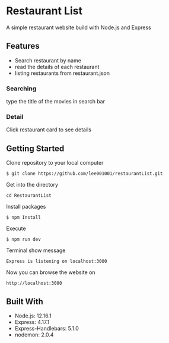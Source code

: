 # Restaurant List
A simple restaurant website build with Node.js and Express  

## Features
- Search restaurant by name
- read the details of each restaurant
- listing restaurants from restaurant.json

### Searching
type the title of the movies in search bar

### Detail
Click restaurant card to see details

## Getting Started
Clone repository to your local computer
```
$ git clone https://github.com/lee001001/restaurantList.git
```
Get into the directory
```
cd RestaurantList
```
Install packages
```
$ npm Install
```
Execute
```
$ npm run dev
```
Terminal show message
```
Express is listening on localhost:3000
```
Now you can browse the website on
```
http://localhost:3000
```

## Built With
* Node.js: 12.16.1
* Express: 4.17.1
* Express-Handlebars: 5.1.0
* nodemon: 2.0.4

